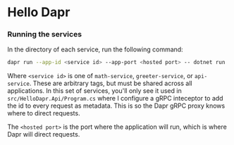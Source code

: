 # Hello Dapr

### Running the services

In the directory of each service, run the following command:

```sh
dapr run --app-id <service id> --app-port <hosted port> -- dotnet run
```

Where `<service id>` is one of `math-service`, `greeter-service`, or `api-service`. These are arbitrary tags, but must be shared across all applications. In this set of services, you'll only see it used in `src/HelloDapr.Api/Program.cs` where I configure a gRPC inteceptor to add the id to every request as metadata. This is so the Dapr gRPC proxy knows where to direct requests.

The `<hosted port>` is the port where the application will run, which is where Dapr will direct requests.
